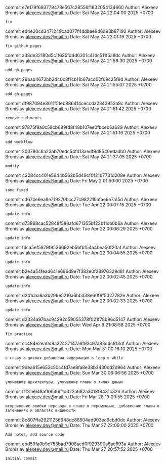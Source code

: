 commit e7e179f693779478e567c28556f1832054134660
Author: Alexeev Bronislav <alexeev.dev@mail.ru>
Date:   Sat May 24 22:04:00 2025 +0700

    fix

commit ed4e20cd3471249cad077f4ddbae9d6d93b87192
Author: Alexeev Bronislav <alexeev.dev@mail.ru>
Date:   Sat May 24 22:01:19 2025 +0700

    fix github pages

commit a38de32180d5c1f635fd4d6301c414c511f5a8dc
Author: Alexeev Bronislav <alexeev.dev@mail.ru>
Date:   Sat May 24 21:56:30 2025 +0700

    add gh-pages

commit 29bab4673bb2d40c8f1cb11b67acd02f69c25f9d
Author: Alexeev Bronislav <alexeev.dev@mail.ru>
Date:   Sat May 24 21:55:07 2025 +0700

    add gh-pages

commit df987094e3611f5feb886414ceccda2343953a9c
Author: Alexeev Bronislav <alexeev.dev@mail.ru>
Date:   Sat May 24 21:51:42 2025 +0700

    remove rudiments

commit 97875f9a0c59cb689fd8f48b107ee0fbceb5a629
Author: Alexeev Bronislav <alexeev.dev@mail.ru>
Date:   Sat May 24 21:51:16 2025 +0700

    add workflow

commit 203780c6a23ab70edc54fd13aedf9d8540edadb0
Author: Alexeev Bronislav <alexeev.dev@mail.ru>
Date:   Sat May 24 21:37:05 2025 +0700

    modify

commit 42284cc401e5644b562b5d49cf0f21b7731d208e
Author: Alexeev Bronislav <alexeev.dev@mail.ru>
Date:   Fri May 2 01:50:00 2025 +0700

    some fixed

commit cd674e6ea8e719270bcc27c982210afae6e7a15d
Author: Alexeev Bronislav <alexeev.dev@mail.ru>
Date:   Tue Apr 22 00:07:15 2025 +0700

    update info

commit d73868cac52848f588afd671355bf23b11cb0b6a
Author: Alexeev Bronislav <alexeev.dev@mail.ru>
Date:   Tue Apr 22 00:06:29 2025 +0700

    update info

commit f4ca5ef5879f9536692eb5bfbf54a4bea50f20af
Author: Alexeev Bronislav <alexeev.dev@mail.ru>
Date:   Tue Apr 22 00:04:55 2025 +0700

    update info

commit b2e4a54fead641e696d9e7f382e0f28976329d81
Author: Alexeev Bronislav <alexeev.dev@mail.ru>
Date:   Tue Apr 22 00:02:45 2025 +0700

    update info

commit d241daa9a3b299e5216a6bb338e60f8f5327782e
Author: Alexeev Bronislav <alexeev.dev@mail.ru>
Date:   Tue Apr 22 00:02:33 2025 +0700

    update info

commit d2334a97bac94292d59055378f021f78b96d5147
Author: Alexeev Bronislav <alexeev.dev@mail.ru>
Date:   Wed Apr 9 21:08:58 2025 +0700

    fix practice

commit cc484e2ea0d9a32437147a6f93c97a83c4c813df
Author: Alexeev Bronislav <alexeev.dev@mail.ru>
Date:   Mon Mar 31 00:16:10 2025 +0700

    в главу о циклах добавлена информация о loop и while

commit 9dea615e653c50c4fd7ae8fa8e38b3430cd2d964
Author: Alexeev Bronislav <alexeev.dev@mail.ru>
Date:   Sun Mar 30 06:06:56 2025 +0700

    улучшение архитектуры, улучшение главы о типах даных

commit f1f31e648af98586f1d322a682a3018f8431c326
Author: Alexeev Bronislav <alexeev.dev@mail.ru>
Date:   Fri Mar 28 19:09:55 2025 +0700

    исправление ошибки перевода в главе о переменных, добавление главы о затенениях и областях видимости

commit 8c807ffa29211256948dc88504ed903ec9cbd0dc
Author: Alexeev Bronislav <alexeev.dev@mail.ru>
Date:   Thu Mar 27 22:09:00 2025 +0700

    Add notes, add source code

commit cbd59fa0b9c758bad7908acd0f929390a8ac693a
Author: Alexeev Bronislav <alexeev.dev@mail.ru>
Date:   Thu Mar 27 20:57:52 2025 +0700

    Initial commit
